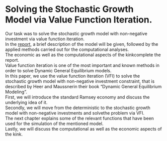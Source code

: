 # Solving the Stochastic Growth Model via Value Function Iteration.  
Our task was to solve the stochastic growth model with non-negative investment via value function iteration.  
In the [report](report.pdf), a brief description of the model will be given, followed by the applied methods carried out for the computational analyses.  
The economic as well as the computational aspects of the kinkcomplete the report.  
Value function iteration is one of the most important and known methods in order to solve Dynamic General Equilibrium models.  
In this paper, we use the value function iteration (VFI) to solve the stochastic growth model with non-negative investment constraint, that is described by Heer and Maussnerin their book “Dynamic General Equilibrium Modeling”.  
First, we will introduce the standard Ramsey economy and discuss the underlying idea of it.  
Secondly, we will move from the deterministic to the stochastic growth model with non-negative investments and solvethe problem via VFI.  
The next chapter explains some of the relevant functions that have been used for the simulation of the mentioned model.  
Lastly, we will discuss the computational as well as the economic aspects of the kink.  
